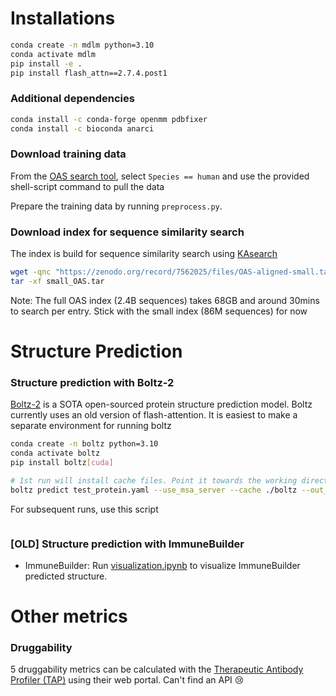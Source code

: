 # Installations
```bash
conda create -n mdlm python=3.10
conda activate mdlm
pip install -e .
pip install flash_attn==2.7.4.post1
```


### Additional dependencies
```bash
conda install -c conda-forge openmm pdbfixer
conda install -c bioconda anarci
```


### Download training data
From the [OAS search tool](https://opig.stats.ox.ac.uk/webapps/oas/oas_paired/), select `Species == human` and use the provided shell-script command to pull the data

Prepare the training data by running `preprocess.py`.


### Download index for sequence similarity search
The index is build for sequence similarity search using [KAsearch](https://github.com/oxpig/kasearch)
```bash
wget -qnc "https://zenodo.org/record/7562025/files/OAS-aligned-small.tar" -O small_OAS.tar
tar -xf small_OAS.tar
```
Note: The full OAS index (2.4B sequences) takes 68GB and around 30mins to search per entry. Stick with the small index (86M sequences) for now


# Structure Prediction
### Structure prediction with Boltz-2
[Boltz-2](https://github.com/jwohlwend/boltz/tree/main) is a SOTA open-sourced protein structure prediction model. Boltz currently uses an old version of flash-attention. It is easiest to make a separate environment for running boltz
```bash
conda create -n boltz python=3.10
conda activate boltz
pip install boltz[cuda]

# 1st run will install cache files. Point it towards the working directory instead of home
boltz predict test_protein.yaml --use_msa_server --cache ./boltz --out_dir ./output/boltz/
```

For subsequent runs, use this script
```

```


### [OLD] Structure prediction with ImmuneBuilder
* ImmuneBuilder: Run [visualization.ipynb](visualizer.ipynb) to visualize ImmuneBuilder predicted structure. 


# Other metrics
### Druggability
5 druggability metrics can be calculated with the [Therapeutic Antibody Profiler (TAP)](https://opig.stats.ox.ac.uk/webapps/sabdab-sabpred/sabpred/tap) using their web portal. Can't find an API 😢


